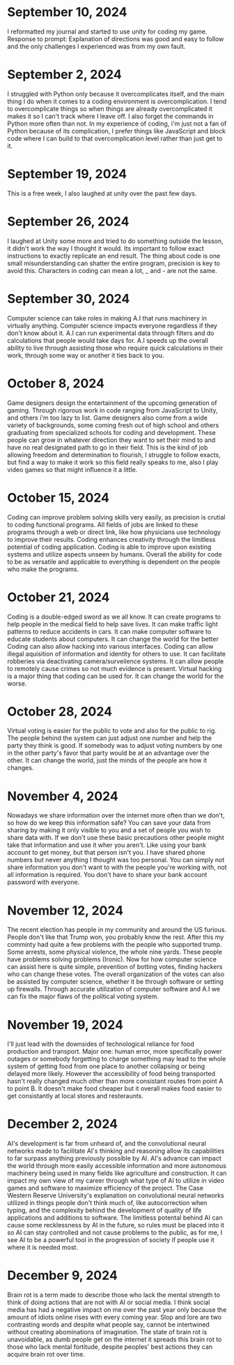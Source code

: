 # September 10, 2024

I reformatted my journal and started to use unity for coding my game.
Response to prompt: Explanation of directions was good and easy to follow and the only challenges I experienced was from my own fault.

# September 2, 2024
I struggled with Python only because it overcomplicates itself, and the main thing I do when it comes to a coding environment is overcomplication. I tend to overcomplicate things so when things are already overcomplicated it makes it so I can't track where I leave off. I also forget the commands in Python more often than not. In my experience of coding, i'm just not a fan of Python because of its complication, I prefer things like JavaScript and block code where I can build to that overcomplication level rather than just get to it.
# September 19, 2024
This is a free week, I also laughed at unity over the past few days.
# September 26, 2024
I laughed at Unity some more and tried to do something outside the lesson, it didn't work the way I thought it would. Its important to follow exact instructions to exactly replicate an end result. The thing about code is one small misunderstanding can shatter the entire program, precision is key to avoid this. Characters in coding can mean a lot, _ and - are not the same.
# September 30, 2024
Computer science can take roles in making A.I that runs machinery in virtually anything. Computer science impacts everyone regardless if they don't know about it. A.I can run experimental data through filters and do calculations that people would take days for. A.I speeds up the overall ability to live through assisting those who require quick calculations in their work, through some way or another it ties back to you.
# October 8, 2024
Game designers design the entertainment of the upcoming generation of gaming. Through rigorous work in code ranging from JavaScript to Unity, and others i'm too lazy to list. Game designers also come from a wide variety of backgrounds, some coming fresh out of high school and others graduating from specialized schools for coding and development. These people can grow in whatever direction they want to set their mind to and have no real designated path to go in their field. This is the kind of job allowing freedom and determination to flourish, I struggle to follow exacts, but find a way to make it work so this field really speaks to me, also I play video games so that might influence it a little.
# October 15, 2024
Coding can improve problem solving skills very easily, as precision is crutial to coding functional programs. All fields of jobs are linked to these programs through a web or direct link, like how physicians use technology to improve their results. Coding enhances creativity through the limitless potential of coding application. Coding is able to improve upon existing systems and utilize aspects unseen by humans. Overall the ability for code to be as versatile and applicable to everything is dependent on the people who make the programs.
# October 21, 2024
Coding is a double-edged sword as we all know. It can create programs to help people in the medical field to help save lives. It can make traffic light patterns to reduce accidents in cars. It can make computer software to educate students about computers. It can change the world for the better
Coding can also allow hacking into various interfaces. Coding can allow illegal aquisition of information and identity for others to use. It can facilitate robberies via deactivating camera/surveilence systems. It can allow people to remotely cause crimes so not much evidence is present. Virtual hacking is a major thing that coding can be used for. It can change the world for the worse.
# October 28, 2024
Virtual voting is easier for the public to vote and also for the public to rig. The people behind the system can just adjust one number and help the party they think is good. If somebody was to adjust voting numbers by one in the other party's favor that party would be at an advantage over the other. It can change the world, just the minds of the people are how it changes.
# November 4, 2024
Nowadays we share information over the internet more often than we don't, so how do we keep this information safe? You can save your data from sharing by making it only visible to you and a set of people you wish to share data with. If we don't use these basic precautions other people might take that information and use it wher you aren't. Like using your bank account to get money, but that person isn't you. I have shared phone numbers but never anything I thought was too personal. You can simply not share information you don't want to with the people you're working with, not all information is required. You don't have to share your bank account password with everyone.
# November 12, 2024
The recent election has people in my community and around the US furious. People don't like that Trump won, you probably know the rest. After this my comminty had quite a few problems with the people who supported trump. Some arrests, some physical violence, the whole nine yards. These people have problems solving problems (Ironic). 
Now for how computer science can assist here is quite simple, prevention of botting votes, finding hackers who can change these votes. The overall organization of the votes can also be assisted by computer science, whether it be through software or setting up firewalls. Through accurate utilization of computer software and A.I we can fix the major flaws of the political voting system.
# November 19, 2024
I'll just lead with the downsides of technological reliance for food production and transport. Major one: human error, more specifically power outages or somebody forgetting to charge something may lead to the whole system of getting food from one place to another collapsing or being delayed more likely. However the accessibility of food being transported hasn't really changed much other than more consistant routes from point A to point B. It doesn't make food cheaper but it overall makes food easier to get consistantly at local stores and resteraunts.
# December 2, 2024
AI's development is far from unheard of, and the convolutional neural networks made to facilitate AI's thinking and reasoning allow its capabilities to far surpass anything previously possible by AI. AI's advance can impact the world through more easily accessible information and more autonomous machinery being used in many fields like agriculture and construction. It can impact my own view of my career through what type of AI to utilize in video games and software to maximize efficiency of the project. The Case Western Reserve University's explanation on convolutional neural networks utilized in things people don't think much of, like autocorrection when typing, and the complexity behind the development of quality of life applications and additions to software. The limitless potental behind AI can cause some recklessness by AI in the future, so rules must be placed into it so AI can stay controlled and not cause problems to the public, as for me, I see AI to be a powerful tool in the progression of society if people use it where it is needed most.
# December 9, 2024
Brain rot is a term made to describe those who lack the mental strength to think of doing actions that are not with AI or social media. I think social media has had a negative impact on me over the past year only because the amount of idiots online rises with every coming year. Slop and lore are two contrasting words and despite what people say, cannot be intertwined without creating abominations of imagination. The state of brain rot is unavoidable, as dumb people get on the internet it spreads this brain rot to those who lack mental fortitude, despite peoples' best actions they can acquire brain rot over time.
